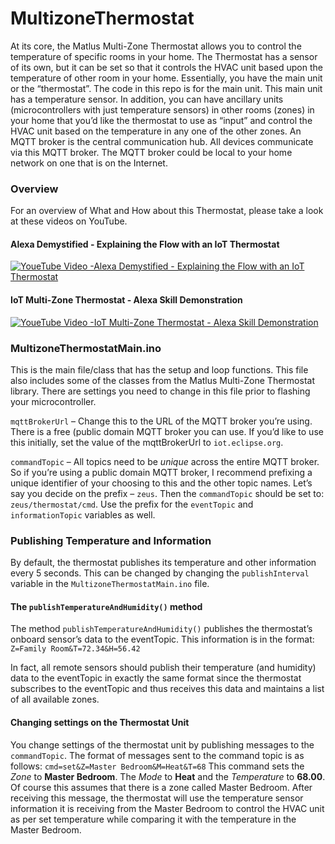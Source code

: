# MultizoneThermostat
At its core, the Matlus Multi-Zone Thermostat allows you to control the temperature of specific rooms in your home. The Thermostat has a sensor of its own, but it can be set so that it controls the HVAC unit based upon the temperature of other room in your home. Essentially, you have the main unit or the “thermostat”. The code in this repo is for the main unit. This main unit has a temperature sensor. In addition, you can have ancillary units (microcontrollers with just temperature sensors) in other rooms (zones) in your home that you’d like the thermostat to use as “input” and control the HVAC unit based on the temperature in any one of the other zones. An MQTT broker is the central communication hub. All devices communicate via this MQTT broker. The MQTT broker could be local to your home network on one that is on the Internet.

### Overview
For an overview of What and How about this Thermostat, please take a look at these videos on YouTube.

#### Alexa Demystified - Explaining the Flow with an IoT Thermostat
[![YoueTube Video -Alexa Demystified - Explaining the Flow with an IoT Thermostat](http://img.youtube.com/vi/rwVX2BN2n0I/0.jpg)](http://www.youtube.com/watch?v=rwVX2BN2n0I)

#### IoT Multi-Zone Thermostat - Alexa Skill Demonstration
[![YoueTube Video -IoT Multi-Zone Thermostat - Alexa Skill Demonstration](http://img.youtube.com/vi/ITUisKjxcCc/0.jpg)](http://www.youtube.com/watch?v=ITUisKjxcCc)

### MultizoneThermostatMain.ino
This is the main file/class that has the setup and loop functions. This file also includes some of the classes from the Matlus Multi-Zone Thermostat library. There are settings you need to change in this file prior to flashing your microcontroller.

`mqttBrokerUrl` – Change this to the URL of the MQTT broker you’re using. There is a free (public domain MQTT broker you can use. If you’d like to use this initially, set the value of the mqttBrokerUrl to `iot.eclipse.org`.

`commandTopic` – All topics need to be *unique* across the entire MQTT broker. So if you’re using a public domain MQTT broker, I recommend prefixing a unique identifier of your choosing to this and the other topic names. Let’s say you decide on the prefix – `zeus`. Then the `commandTopic` should be set to: `zeus/thermostat/cmd`. Use the prefix for the `eventTopic` and `informationTopic` variables as well.

### Publishing Temperature and Information
By default, the thermostat publishes its temperature and other information every 5 seconds. This can be changed by changing the `publishInterval` variable in the `MultizoneThermostatMain.ino` file.

#### The `publishTemperatureAndHumidity()` method
The method `publishTemperatureAndHumidity()` publishes the thermostat’s onboard sensor’s data to the eventTopic. This information is in the format: `Z=Family Room&T=72.34&H=56.42`

In fact, all remote sensors should publish their temperature (and humidity) data to the eventTopic in exactly the same format since the thermostat subscribes to the eventTopic and thus receives this data and maintains a list of all available zones.

#### Changing settings on the Thermostat Unit
You change settings of the thermostat unit by publishing messages to the `commandTopic`. The format of messages sent to the command topic is as follows:
`cmd=set&Z=Master Bedroom&M=Heat&T=68`
This command sets the *Zone* to **Master Bedroom**. The *Mode* to **Heat** and the *Temperature* to **68.00**. Of course this assumes that there is a zone called Master Bedroom. After receiving this message, the thermostat will use the temperature sensor information it is receiving from the Master Bedroom to control the HVAC unit as per set temperature while comparing it with the temperature in the Master Bedroom.
